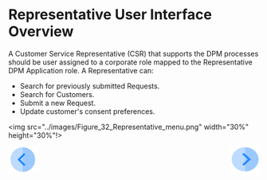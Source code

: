 # Representative User Interface Overview

A Customer Service Representative (CSR) that supports the DPM processes should be user assigned to a corporate role mapped to the Representative DPM Application role. 
A Representative can:

- Search for previously submitted Requests.
- Search for Customers.
- Submit a new Request. 
- Update customer's consent preferences.

<img src="../images/Figure_32_Representative_menu.png" width="30%" height="30%"!>



[![Previous](/articles/DPM/images/Previous.png)](/articles/DPM/03_Representantive_User_Interface/README.md)[<img align="right" width="60" height="54" src="/articles/DPM/images/Next.png">](/articles/DPM/03_Representantive_User_Interface/02_Representative_User_Interface_Search.md)

